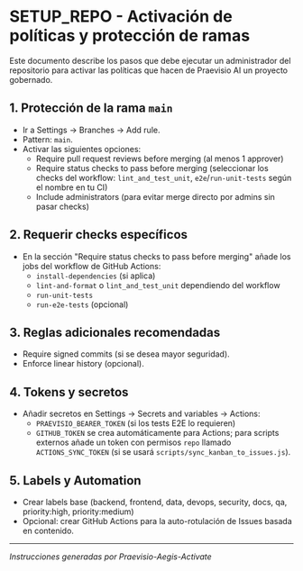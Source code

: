 # SETUP_REPO - Activación de políticas y protección de ramas

Este documento describe los pasos que debe ejecutar un administrador del repositorio para activar las políticas que hacen de Praevisio AI un proyecto gobernado.

## 1. Protección de la rama `main`
- Ir a Settings → Branches → Add rule.
- Pattern: `main`.
- Activar las siguientes opciones:
  - Require pull request reviews before merging (al menos 1 approver)
  - Require status checks to pass before merging (seleccionar los checks del workflow: `lint_and_test_unit`, `e2e`/`run-unit-tests` según el nombre en tu CI)
  - Include administrators (para evitar merge directo por admins sin pasar checks)

## 2. Requerir checks específicos
- En la sección "Require status checks to pass before merging" añade los jobs del workflow de GitHub Actions:
  - `install-dependencies` (si aplica)
  - `lint-and-format` o `lint_and_test_unit` dependiendo del workflow
  - `run-unit-tests`
  - `run-e2e-tests` (opcional)

## 3. Reglas adicionales recomendadas
- Require signed commits (si se desea mayor seguridad).
- Enforce linear history (opcional).

## 4. Tokens y secretos
- Añadir secretos en Settings → Secrets and variables → Actions:
  - `PRAEVISIO_BEARER_TOKEN` (si los tests E2E lo requieren)
  - `GITHUB_TOKEN` se crea automáticamente para Actions; para scripts externos añade un token con permisos `repo` llamado `ACTIONS_SYNC_TOKEN` (si se usará `scripts/sync_kanban_to_issues.js`).

## 5. Labels y Automation
- Crear labels base (backend, frontend, data, devops, security, docs, qa, priority:high, priority:medium)
- Opcional: crear GitHub Actions para la auto-rotulación de Issues basada en contenido.

---

*Instrucciones generadas por Praevisio-Aegis-Activate*